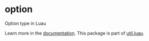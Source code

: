 # option

Option<T> type in Luau

Learn more in the [documentation](https://lukadev-0.github.io/util.luau/reference/option).
This package is part of [util.luau](https://lukadev-0.github.io/util.luau).
